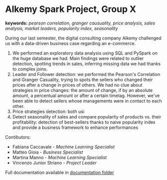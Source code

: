 # Alkemy Spark Project, Group X

**keywords:** *pearson correlation, granger causuality, price analysis, sales analysis, market leaders, popularity index, seasonality*

During our last semester, the digital consulting company Alkemy challenged us with a data-driven business case regarding an e-commerce.
1. We performed an exploratory data analysis using SQL and PySpark on the huge database we had. Main findings were related to outlier detection, spotting trends in sales, inferring missing data we had thanks to complex joins.
2. Leader and Follower detection: we performed the Pearson's Correlation and Granger Casuality, trying to spots the sellers who changed their prices after a change in prices of others. We had no clue about strategies in price changes: the amount of change, if by an absolute amount, a percentual amount or after a certain timelag. However, we've been able to detect sellers whose managements were in contact to each other.
3. Price strategies detection: both usi
3. Detect seasonality of sales and compare popularity of products vs. their profitability: detection of best-sellers thanks to naive popularity index and provide a business framework to enhance performances

Contibutors:
* Fabiana Caccavale - *Machine Learning Specialist*
* Matteo Gioia - *Business Specialist*
* Martina Manno - *Machine Learning Specialist*
* Vincenzo Junior Striano - *Project Leader*

Full documentation available in [documentation folder](https://github.com/vincenzojrs/Alkemy-Spark-Project/blob/main/documentation/Final_Presentation.pdf)
